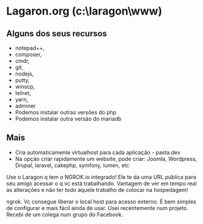 # Lagaron.org (c:\laragon\www)

## Alguns dos seus recursos

- notepad++, 
- composer, 
- cmdr, 
- git, 
- nodejs, 
- putty, 
- winscp, 
- telnet, 
- yarn, 
- adminer
- Podemos instalar outras versões do php
- Podemos instalar outra versão do mariadb

## Mais
- Cria automaticamente virtualhost para cada aplicação - pasta.dev
- Na opção criar rapidamente um website, pode criar: Joomla, Wordpress, Drupal, laravel, cakephp, symfony, lumen, etc

Use o Laragon q tem o NGROK.io integrado! Ele te da uma URL pública para seu amigo acessar o q vc está trabalhando. Vantagem de ver em tempo real as alterações e não ter todo aquele trabalho de colocar na hospedagem!

ngrok. Vc consegue liberar o local host para acesso externo. É bem simples de configurar e mais fácil ainda de usar. Usei recentemente num projeto. Recebi de um colega num grupo do Facebook.
